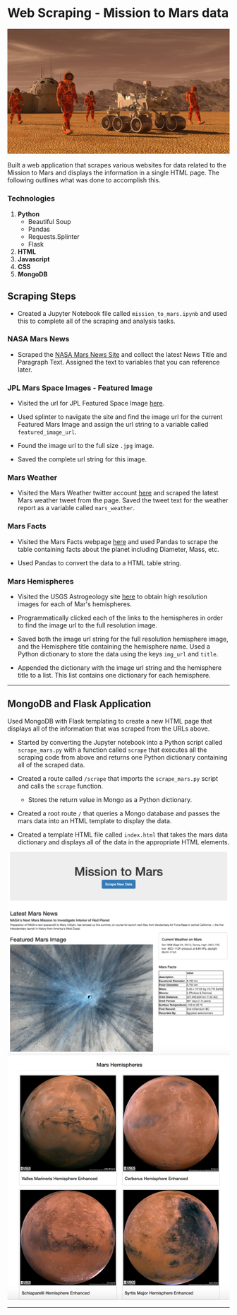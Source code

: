 # Web Scraping - Mission to Mars data

![mission_to_mars](Images/mission_to_mars.png)

Built a web application that scrapes various websites for data related to the Mission to Mars and displays the information in a single HTML page. The following outlines what was done to accomplish this.

### Technologies

1. **Python**
	* Beautiful Soup
	* Pandas
	* Requests.Splinter
	* Flask
2. **HTML**
3. **Javascript**
4. **CSS**
5. **MongoDB**

## Scraping Steps

* Created a Jupyter Notebook file called `mission_to_mars.ipynb` and used this to complete all of the scraping and analysis tasks.

### NASA Mars News

* Scraped the [NASA Mars News Site](https://mars.nasa.gov/news/) and collect the latest News Title and Paragraph Text. Assigned the text to variables that you can reference later.

### JPL Mars Space Images - Featured Image

* Visited the url for JPL Featured Space Image [here](https://www.jpl.nasa.gov/spaceimages/?search=&category=Mars).

* Used splinter to navigate the site and find the image url for the current Featured Mars Image and assign the url string to a variable called `featured_image_url`.

* Found the image url to the full size `.jpg` image.

* Saved the complete url string for this image.

### Mars Weather

* Visited the Mars Weather twitter account [here](https://twitter.com/marswxreport?lang=en) and scraped the latest Mars weather tweet from the page. Saved the tweet text for the weather report as a variable called `mars_weather`.

### Mars Facts

* Visited the Mars Facts webpage [here](https://space-facts.com/mars/) and used Pandas to scrape the table containing facts about the planet including Diameter, Mass, etc.

* Used Pandas to convert the data to a HTML table string.

### Mars Hemispheres

* Visited the USGS Astrogeology site [here](https://astrogeology.usgs.gov/search/results?q=hemisphere+enhanced&k1=target&v1=Mars) to obtain high resolution images for each of Mar's hemispheres.

* Programmatically clicked each of the links to the hemispheres in order to find the image url to the full resolution image.

* Saved both the image url string for the full resolution hemisphere image, and the Hemisphere title containing the hemisphere name. Used a Python dictionary to store the data using the keys `img_url` and `title`.

* Appended the dictionary with the image url string and the hemisphere title to a list. This list contains one dictionary for each hemisphere.

- - -

## MongoDB and Flask Application

Used MongoDB with Flask templating to create a new HTML page that displays all of the information that was scraped from the URLs above.

* Started by converting the Jupyter notebook into a Python script called `scrape_mars.py` with a function called `scrape` that executes all the scraping code from above and returns one Python dictionary containing all of the scraped data.

* Created a route called `/scrape` that imports the `scrape_mars.py` script and calls the `scrape` function.

  * Stores the return value in Mongo as a Python dictionary.

* Created a root route `/` that queries a Mongo database and passes the mars data into an HTML template to display the data.

* Created a template HTML file called `index.html` that takes the mars data dictionary and displays all of the data in the appropriate HTML elements. 

![final_app_part1.png](Images/final_app_part1.png)
![final_app_part2.png](Images/final_app_part2.png)

- - -

